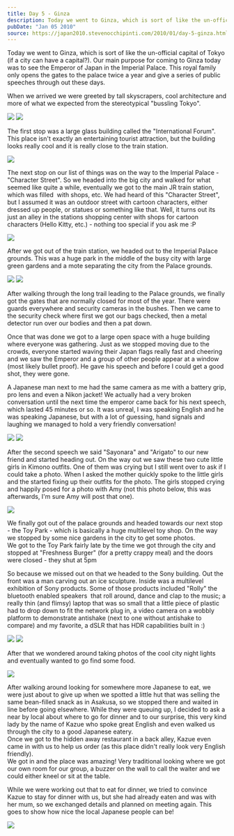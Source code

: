 ```yaml
---
title: Day 5 - Ginza
description: Today we went to Ginza, which is sort of like the un-official capital of Tokyo (if a city can have a capital?). Our main purpose for coming ...
pubDate: "Jan 05 2010"
source: https://japan2010.stevenocchipinti.com/2010/01/day-5-ginza.html
---
```


Today we went to Ginza, which is sort of like the un-official capital of Tokyo (if a city can have a capital?). Our main purpose for coming to Ginza today was to see the Emperor of Japan in the Imperial Palace. This royal family only opens the gates to the palace twice a year and give a series of public speeches through out these days.

When we arrived we were greeted by tall skyscrapers, cool architecture and more of what we expected from the stereotypical "bussling Tokyo".

[![](https://2.bp.blogspot.com/_l2YQkMP1pOU/Sz9wRoJymUI/AAAAAAAAAPs/03C9nvhbVV0/s320/DSC_0003.JPG)](https://2.bp.blogspot.com/_l2YQkMP1pOU/Sz9wRoJymUI/AAAAAAAAAPs/03C9nvhbVV0/s1600-h/DSC_0003.JPG)
[![](https://3.bp.blogspot.com/_l2YQkMP1pOU/S0IPXnBAPAI/AAAAAAAAARU/8rt3uv7rshg/s320/DSC_0002.JPG)](https://3.bp.blogspot.com/_l2YQkMP1pOU/S0IPXnBAPAI/AAAAAAAAARU/8rt3uv7rshg/s1600-h/DSC_0002.JPG)

The first stop was a large glass building called the "International Forum". This place isn't exactly an entertaining tourist attraction, but the building looks really cool and it is really close to the train station.

[![](https://4.bp.blogspot.com/_l2YQkMP1pOU/Sz9wTBbCzUI/AAAAAAAAAP0/-7xw7tq4mpM/s320/DSC_0009.JPG)](https://4.bp.blogspot.com/_l2YQkMP1pOU/Sz9wTBbCzUI/AAAAAAAAAP0/-7xw7tq4mpM/s1600-h/DSC_0009.JPG)

The next stop on our list of things was on the way to the Imperial Palace - "Character Street". So we headed into the big city and walked for what seemed like quite a while, eventually we got to the main JR train station, which was filled  with shops, etc. We had heard of this "Character Street", but I assumed it was an outdoor street with cartoon characters, either dressed up people, or statues or something like that. Well, it turns out its just an alley in the stations shopping center with shops for cartoon characters (Hello Kitty, etc.) - nothing too special if you ask me :P

[![](https://1.bp.blogspot.com/_l2YQkMP1pOU/Sz9wUCkrWNI/AAAAAAAAAP8/YL2vYcbHoxQ/s320/DSC_0023.JPG)](https://1.bp.blogspot.com/_l2YQkMP1pOU/Sz9wUCkrWNI/AAAAAAAAAP8/YL2vYcbHoxQ/s1600-h/DSC_0023.JPG)

After we got out of the train station, we headed out to the Imperial Palace grounds. This was a huge park in the middle of the busy city with large green gardens and a mote separating the city from the Palace grounds.

[![](https://4.bp.blogspot.com/_l2YQkMP1pOU/Sz9xlLk22iI/AAAAAAAAARM/nD6-d7PiCU4/s320/DSC_0100.JPG)](https://4.bp.blogspot.com/_l2YQkMP1pOU/Sz9xlLk22iI/AAAAAAAAARM/nD6-d7PiCU4/s1600-h/DSC_0100.JPG)
[![](https://4.bp.blogspot.com/_l2YQkMP1pOU/Sz9waRnZgJI/AAAAAAAAAQc/L3pVZ71DicU/s320/DSC_0120.JPG)](https://4.bp.blogspot.com/_l2YQkMP1pOU/Sz9waRnZgJI/AAAAAAAAAQc/L3pVZ71DicU/s1600-h/DSC_0120.JPG)

After walking through the long trail leading to the Palace grounds, we finally got the gates that are normally closed for most of the year. There were guards everywhere and security cameras in the bushes. Then we came to the security check where first we got our bags checked, then a metal detector run over our bodies and then a pat down.

Once that was done we got to a large open space with a huge building where everyone was gathering. Just as we stopped moving due to the crowds, everyone started waving their Japan flags really fast and cheering and we saw the Emperor and a group of other people appear at a window (most likely bullet proof). He gave his speech and before I could get a good shot, they were gone.

A Japanese man next to me had the same camera as me with a battery grip, pro lens and even a Nikon jacket! We actually had a very broken conversation until the next time the emperor came back for his next speech, which lasted 45 minutes or so. It was unreal, I was speaking English and he was speaking Japanese, but with a lot of guessing, hand signals and laughing we managed to hold a very friendly conversation!

[![](https://2.bp.blogspot.com/_l2YQkMP1pOU/Sz9wXBv0_cI/AAAAAAAAAQM/TqJR_el1Ym8/s320/DSC_0065.JPG)](https://2.bp.blogspot.com/_l2YQkMP1pOU/Sz9wXBv0_cI/AAAAAAAAAQM/TqJR_el1Ym8/s1600-h/DSC_0065.JPG)
[![](https://1.bp.blogspot.com/_l2YQkMP1pOU/Sz9wVsKBm5I/AAAAAAAAAQE/oq7MuAu-Pd0/s320/DSC_0057.JPG)](https://1.bp.blogspot.com/_l2YQkMP1pOU/Sz9wVsKBm5I/AAAAAAAAAQE/oq7MuAu-Pd0/s1600-h/DSC_0057.JPG)

After the second speech we said "Sayonara" and "Arigato" to our new friend and started heading out. On the way out we saw these two cute little girls in Kimono outfits. One of them was crying but I still went over to ask if I could take a photo. When I asked the mother quickly spoke to the little girls and the started fixing up their outfits for the photo. The girls stopped crying and happily posed for a photo with Amy (not this photo below, this was afterwards, I'm sure Amy will post that one).

[![](https://4.bp.blogspot.com/_l2YQkMP1pOU/Sz9wYqwQGmI/AAAAAAAAAQU/BuZ0qupGTyk/s320/DSC_0087.JPG)](https://4.bp.blogspot.com/_l2YQkMP1pOU/Sz9wYqwQGmI/AAAAAAAAAQU/BuZ0qupGTyk/s1600-h/DSC_0087.JPG)

We finally got out of the palace grounds and headed towards our next stop - the Toy Park - which is basically a huge multilevel toy shop. On the way we stopped by some nice gardens in the city to get some photos.  
We got to the Toy Park fairly late by the time we got through the city and stopped at "Freshness Burger" (for a pretty crappy meal) and the doors were closed - they shut at 5pm

So because we missed out on that we headed to the Sony building. Out the front was a man carving out an ice sculpture. Inside was a multilevel exhibition of Sony products. Some of those products included "Rolly" the bluetooth enabled speakers  that roll around, dance and clap to the music; a really thin (and flimsy) laptop that was so small that a little piece of plastic had to drop down to fit the network plug in, a video camera on a wobbly platform to demonstrate antishake (next to one without antishake to compare) and my favorite, a dSLR that has HDR capabilities built in :)

[![](https://4.bp.blogspot.com/_l2YQkMP1pOU/Sz9wc3ePFaI/AAAAAAAAAQk/CpUV8MEg7gU/s320/DSC_0155.JPG)](https://4.bp.blogspot.com/_l2YQkMP1pOU/Sz9wc3ePFaI/AAAAAAAAAQk/CpUV8MEg7gU/s1600-h/DSC_0155.JPG)
[![](https://4.bp.blogspot.com/_l2YQkMP1pOU/Sz9wd7QjOoI/AAAAAAAAAQs/FO8q7VDWLJw/s320/DSC_0157.JPG)](https://4.bp.blogspot.com/_l2YQkMP1pOU/Sz9wd7QjOoI/AAAAAAAAAQs/FO8q7VDWLJw/s1600-h/DSC_0157.JPG)

After that we wondered around taking photos of the cool city night lights and eventually wanted to go find some food.

[![](https://1.bp.blogspot.com/_l2YQkMP1pOU/Sz9whZGOxHI/AAAAAAAAAQ8/_jphVUL_nJ4/s320/DSC_0184.JPG)](https://1.bp.blogspot.com/_l2YQkMP1pOU/Sz9whZGOxHI/AAAAAAAAAQ8/_jphVUL_nJ4/s1600-h/DSC_0184.JPG)

After walking around looking for somewhere more Japanese to eat, we were just about to give up when we spotted a little hut that was selling the same bean-filled snack as in Asakusa, so we stopped there and waited in line before going elsewhere. While they were queuing up, I decided to ask a near by local about where to go for dinner and to our surprise, this very kind lady by the name of Kazue who spoke great English and even walked us through the city to a good Japanese eatery.  
Once we got to the hidden away restaurant in a back alley, Kazue even came in with us to help us order (as this place didn't really look very English friendly).  
We got in and the place was amazing! Very traditional looking where we got our own room for our group, a buzzer on the wall to call the waiter and we could either kneel or sit at the table.

While we were working out that to eat for dinner, we tried to convince Kazue to stay for dinner with us, but she had already eaten and was with her mum, so we exchanged details and planned on meeting again. This goes to show how nice the local Japanese people can be!

[![](https://4.bp.blogspot.com/_l2YQkMP1pOU/Sz9wft_kC7I/AAAAAAAAAQ0/CusxaGNov6g/s320/DSC_0176.JPG)](https://4.bp.blogspot.com/_l2YQkMP1pOU/Sz9wft_kC7I/AAAAAAAAAQ0/CusxaGNov6g/s1600-h/DSC_0176.JPG)
